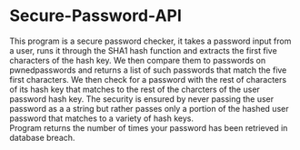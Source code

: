 # Secure-Password-API
This program is a secure password checker, it takes a password input from a user, runs it through the SHA1 hash function and extracts the first five characters of the hash key.
We then compare them to passwords on pwnedpasswords and returns a list of such passwords that match the five first characters. We then check for a password with the rest of characters of its hash key that matches to the rest of the charcters of the user password hash key. The security is ensured by never passing the user password as a a string but rather passes only a portion of the hashed user password that matches to a variety of hash keys.\
Program returns the number of times your password has been retrieved in database breach.
